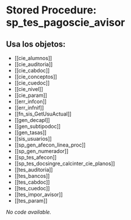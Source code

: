 # Stored Procedure: sp_tes_pagoscie_avisor

## Usa los objetos:
- [[cie_alumnos]]
- [[cie_auditoria]]
- [[cie_cabdoc]]
- [[cie_conceptos]]
- [[cie_cuedoc]]
- [[cie_nivel]]
- [[cie_param]]
- [[err_infcon]]
- [[err_infnif]]
- [[fn_sis_GetUsuActual]]
- [[gen_decapl]]
- [[gen_subtipodoc]]
- [[gen_tasas]]
- [[sis_usuarios]]
- [[sp_gen_afecon_linea_proc]]
- [[sp_gen_numerador]]
- [[sp_tes_afecon]]
- [[sp_tes_docsingre_calcinter_cie_planos]]
- [[tes_auditoria]]
- [[tes_bancos]]
- [[tes_cabdoc]]
- [[tes_cuedoc]]
- [[tes_impor_avisor]]
- [[tes_param]]

*No code available.*
